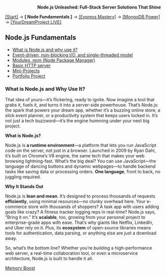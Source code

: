 **<p align="right">Node.js Unleashed: Full-Stack Server Solutions That Shine</p>**

[[Start]](../Introduction.md) → **[ Node Fundamentals ]** → [[Express Mastery]](../chapter-02/2-1.md) → [[MongoDB Power]](#mongodb) → [[YourDreamProject LIVE]](#project)

## Node.js Fundamentals
* [What is Node.js and why use it?](#what-is-nodejs-and-why-use-it)
* [Event-driven, non-blocking I/O, and single-threaded model](1-2.md)
* [Modules, npm (Node Package Manager)](1-3.md)
* [Basic HTTP server](1-4.md)
* [Mini-Projects](1-5.md)
* [Portfolio Project](1-6.md)

### What is Node.js and Why Use It?

That idea of yours—it’s flickering, ready to ignite. Now imagine a tool that grabs it, fuels it, and turns it into a server-side powerhouse. That’s Node.js: the spark that powers your dream app, whether it’s a buzzing online store, a slick event planner, or a productivity system that keeps users locked in. It’s not just a tech buzzword—it’s the engine humming under your next big project.

**What is Node.js?**

Node.js is **a runtime environment**—a platform that lets you run JavaScript code on the server, not just in a browser. Launched in 2009 by Ryan Dahl, it’s built on Chrome’s V8 engine, the same tech that makes your web browsing lightning-fast. What’s the big deal? You can use JavaScript—the language of dancing buttons and dynamic webpages—to handle backend tasks like saving data or processing orders. **One language**, front to back, no juggling required.

**Why It Stands Out**

Node.js is **lean and mean**. It’s designed to process thousands of requests **efficiently**, using minimal resources—no clunky overhead here. Your e-commerce store with thousands of shoppers? A task app with users adding goals like crazy? A fitness tracker logging reps in real-time? Node.js says, “Bring it on.” It’s **scalable**, too, growing from your personal project to enterprise-grade apps with ease. That’s why giants like Netflix, LinkedIn, and Uber rely on it.  Plus, its **ecosystem** of open-source libraries means tools for authentication, data parsing, or anything else are just a download away.

So, what’s the bottom line? Whether you’re building a high-performance web server, a real-time collaboration tool, or even a microservice architecture, Node.js is built to handle it all. 

[Memory Boost](1-1MB.md)

